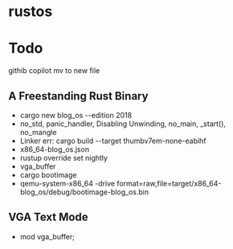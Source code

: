 # rustos

# Todo

githib copilot
mv to new file

## A Freestanding Rust Binary

- cargo new blog_os --edition 2018
- no_std, panic_handler, Disabling Unwinding, no_main, \_start(), no_mangle
- Linker err: cargo build --target thumbv7em-none-eabihf
- x86_64-blog_os.json
- rustup override set nightly
- vga_buffer
- cargo bootimage
- qemu-system-x86_64 -drive format=raw,file=target/x86_64-blog_os/debug/bootimage-blog_os.bin

## VGA Text Mode

- mod vga_buffer;
